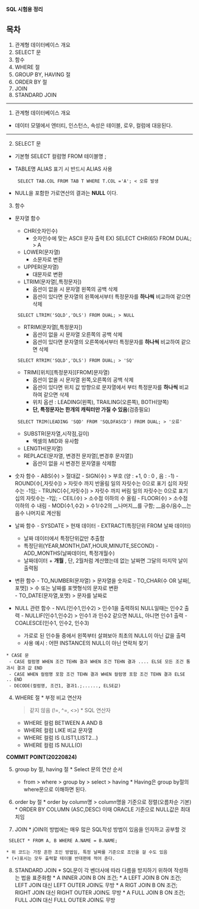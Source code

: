#### SQL 시험용 정리

## 목차

1. 관계형 데이터베이스 개요
2. SELECT 문
3. 함수
4. WHERE 절
5. GROUP BY, HAVING 절
6. ORDER BY 절
7. JOIN
8. STANDARD JOIN
*********************************************

1. 관계형 데이터베이스 개요
  * 데이터 모델에서 엔터티, 인스턴스, 속성은 테이블, 로우, 컬럼에 대응된다.

***************************************

2. SELECT 문
  * 기본형 SELECT 컬럼명 FROM 테이블명 ;
  * TABLE명 ALIAS 표기 시 반드시 ALIAS 사용

    <PRE><CODE> SELECT TAB.COL FROM TAB T WHERE T.COL ='A'; < 오류 발생 </CODE></PRE>
  
  * NULL을 포함한 가로연산의 결과는 __NULL__ 이다.
  
3. 함수
  * 문자열 함수 
    - CHR(숫자인수) 
      + 숫자인수에 맞는 ASCII 문자 출력 EX) SELECT CHR(65) FROM DUAL; > A
    - LOWER(문자열)
      + 소문자로 변환
    - UPPER(문자열)
      + 대문자로 변환
    - LTRIM(문자열[,특정문자])
      + 옵션이 없을 시 문자열 왼쪽의 공백 삭제
      + 옵션이 있다면 문자열의 왼쪽에서부터 특정문자를 __하나씩__ 비교하여 같으면 삭제
     <PRE><CODE> SELECT LTRIM('SQLD','DLS') FROM DUAL; > NULL </CODE></PRE>  
    - RTRIM(문자열[,특정문자])
      + 옵션이 없을 시 문자열 오른쪽의 공백 삭제
      + 옵션이 있다면 문자열의 오른쪽에서부터 특정문자를 __하나씩__ 비교하여 같으면 삭제
     <PRE><CODE> SELECT RTRIM('SQLD','DLS') FROM DUAL; > 'SQ' </CODE></PRE>  
    - TRIM([위치][특정문자][FROM]문자열)
      + 옵션이 없을 시 문자열 왼쪽,오른쪽의 공백 삭제
      + 옵션이 있다면 위치 값 방향으로 문자열에서 부터 특정문자를 __하나씩__ 비교하여 같으면 삭제
      + 위치 옵션 : LEADING(왼쪽), TRAILING(오른쪽), BOTH(양쪽)
      + __단, 특정문자는 한개의 캐릭터만 가질 수 있음__(검증필요)
     <PRE><CODE> SELECT TRIM(LEADING 'SQD' FROM 'SQLDFASCD') FROM DUAL; > '오류' </CODE></PRE>
    - SUBSTR(문자열,시작점,길이)
      + 엑셀의 MID와 유사함
    - LENGTH(문자열)
    - REPLACE(문자열, 변경전 문자열[,변경후 문자열])
      + 옵션이 없을 시 변경전 문자열을 삭제함   
  
   * 숫자 함수
    - ABS(수) > 절대값
    - SIGN(수) > 부호 (양 : +1, 0 : 0 , 음 : -1)
    - ROUND(수[,자릿수]) > 자릿수 까지 반올림 일의 자릿수는 0으로 표기 십의 자릿수는 -1임;
    - TRUNC(수[,자릿수]) > 자릿수 까지 버림 일의 자릿수는 0으로 표기 십의 자릿수는 -1임;
    - CEIL(수) > 소수점 이하의 수 올림
    - FLOOR(수) > 소수점 이하의 수 내림
    - MOD(수1,수2) > 수1/수2의 __나머지__를 구함; __음수/음수__는 음수 나머지로 계산됨   
  
   * 날짜 함수
    - SYSDATE > 현재 데이터
    - EXTRACT(특정단위 FROM 날짜 데이터)
      + 날짜 데이터에서 특정단위값만 추출함
      + 특정단위(YEAR,MONTH,DAT,HOUR,MINUTE,SECOND)
    - ADD_MONTHS(날짜데이터, 특정개월수)
      + 날짜데이터 + __개월__ , 단, 2월처럼 계산했는데 없는 날짜면 그달의 마지막 날이 출력됨
  
   * 변환 함수
    - TO_NUMBER(문자열) > 문자열을 숫자로
    - TO_CHAR(수 OR 날짜[,포맷]) > 수 또는 날짜를 포맷형식의 문자로 변환    
    - TO_DATE(문자열,포맷) > 문자를 날짜로
  
   * NULL 관련 함수
    - NVL(인수1,인수2) > 인수1을 출력하되 NULL일때는 인수2 출력
    - NULLIF(인수1,인수2) > 인수1 과 인수2 같으면 NULL, 아니면 인수1 출력
    - COALESCE(인수1, 인수2, 인수3)
      + 가로로 된 인수들 중에서 왼쪽부터 살펴보아 최초의 NULL이 아닌 값을 출력
      + 사용 예시 : 어떤 INSTANCE의 NULL이 아닌 연락처 찾기
  
    * CASE 문
     - CASE 컬럼명 WHEN 조건 TEHN 결과 WHEN 조건 TEHN 결과 .... ELSE 모든 조건 통과시 결과 값 END
     - CASE WHEN 컬렴명 포함 조건 TEHN 결과 WHEN 컬럼명 포함 조건 TEHN 결과 ELSE .. END
     - DECODE(컬럼명, 조건1, 결과1.;......, ELSE값)
  
              
  4. WHERE 절
    * 부정 비교 연산자
      > 같지 않음 (!=, ^=, <>)
    * SQL 연산자
      - WHERE 컬럼 BETWEEN A AND B
      - WHERE 컬럼 LIKE 비교 문자열
      - WHERE 컬럼 IS (LIST1,LIST2...)
      - WHERE 컬럼 IS NULL(O)
  
   __COMMIT POINT(20220824)__
  
  5. group by 절, having 절
    * Select 문의 연산 순서
     - from > where > group by > select > having
    * Having은 group by절의 where문으로 이해하면 된다.
 
  6. order by 절
    * order by column명 > column명을 기준으로 정렬(오름차순 기본)
    * ORDER BY COLUMN (ASC,DESC) 이때 ORACLE 기준으로 NULL값은 최대치임
 
  7. JOIN
    * jOIN의 방법에는 매우 많은 SQL작성 방법이 있음을 인지하고 공부할 것
  
   <PRE><CODE> SELECT * FROM A, B WHERE A.NAME = B.NAME; </CODE></PRE>
 
    * 위 코드는 가장 흔한 조인 방법임, 특정 날짜를 기준으로 조인을 걸 수도 있음
    * (+)표시는 모두 출력할 테이블 반대편에 적어 준다. 
  
  8. STANDARD JOIN
    * SQL문이 각 벤더사에 따라 다름을 방지하기 위하여 작성하는 법을 표준화함
    * A INNER JOIN B ON 조건; 
    * A LEFT JOIN B ON 조건; LEFT JOIN 대신 LEFT OUTER JOIN도 무방
    * A RIGT JOIN B ON 조건; RIGHT JOIN 대신 RIGHT OUTER JOIN도 무방
    * A FULL JOIN B ON 조건; FULL JOIN 대신 FULL OUTER JOIN도 무방
   
  
